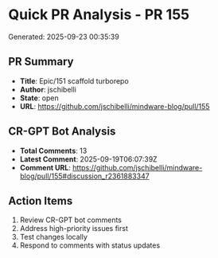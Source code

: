 ﻿# Quick PR Analysis - PR 155

Generated: 2025-09-23 00:35:39

## PR Summary
- **Title**: Epic/151 scaffold turborepo
- **Author**: jschibelli
- **State**: open
- **URL**: https://github.com/jschibelli/mindware-blog/pull/155

## CR-GPT Bot Analysis
- **Total Comments**: 13
- **Latest Comment**: 2025-09-19T06:07:39Z
- **Comment URL**: https://github.com/jschibelli/mindware-blog/pull/155#discussion_r2361883347

## Action Items
1. Review CR-GPT bot comments
2. Address high-priority issues first
3. Test changes locally
4. Respond to comments with status updates

